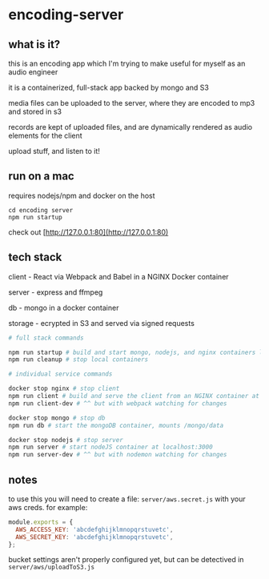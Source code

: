 # encoding-server

## what is it?

this is an encoding app which I'm trying to make useful for myself as an audio engineer

it is a containerized, full-stack app backed by mongo and S3

media files can be uploaded to the server, where they are encoded to mp3 and stored in s3

records are kept of uploaded files, and are dynamically rendered as audio elements for the client

upload stuff, and listen to it!

## run on a mac

requires nodejs/npm and docker on the host

```
cd encoding server
npm run startup
```

check out [http://127.0.0.1:80](http://127.0.0.1:80)

## tech stack


client - React via Webpack and Babel in a NGINX Docker container

server - express and ffmpeg

db - mongo in a docker container

storage - ecrypted in S3 and served via signed requests

```bash
# full stack commands

npm run startup # build and start mongo, nodejs, and nginx containers locally
npm run cleanup # stop local containers

# individual service commands

docker stop nginx # stop client
npm run client # build and serve the client from an NGINX container at localhost:80
npm run client-dev # ^^ but with webpack watching for changes

docker stop mongo # stop db
npm run db # start the mongoDB container, mounts /mongo/data

docker stop nodejs # stop server
npm run server # start nodeJS container at localhost:3000
npm run server-dev # ^^ but with nodemon watching for changes
```
## notes

to use this you will need to create a file: `server/aws.secret.js` with your aws creds.  for example:

```javascript
module.exports = {
  AWS_ACCESS_KEY: 'abcdefghijklmnopqrstuvetc',
  AWS_SECRET_KEY: 'abcdefghijklmnopqrstuvetc',
};
```

bucket settings aren't properly configured yet, but can be detectived in `server/aws/uploadToS3.js`
